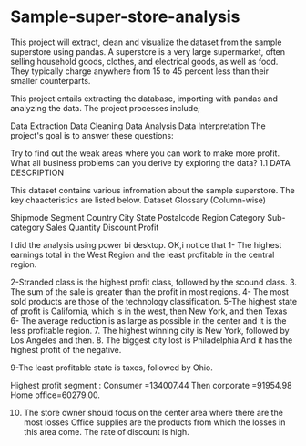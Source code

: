 # Sample-super-store-analysis

This project will extract, clean and visualize the dataset from the sample superstore using pandas. A superstore is a very large supermarket, often selling household goods, clothes, and electrical goods, as well as food. They typically charge anywhere from 15 to 45 percent less than their smaller counterparts.

This project entails extracting the database, importing with pandas and analyzing the data. The project processes include;

Data Extraction
Data Cleaning
Data Analysis
Data Interpretation
The project's goal is to answer these questions:

Try to find out the weak areas where you can work to make more profit.
What all business problems can you derive by exploring the data?
1.1 DATA DESCRIPTION

This dataset contains various infromation about the sample superstore. The key chaacteristics are listed below. Dataset Glossary (Column-wise)

Shipmode
Segment
Country
City
State
Postalcode
Region
Category
Sub-category
Sales
Quantity
Discount
Profit

I did the analysis using power bi desktop.
OK,i notice that 
1- The highest earnings total in the West Region
and the least profitable in the central region.

2-Stranded class is the highest profit class, followed by the scound class.
3. The sum of the sale is greater than the profit in most regions.
4- The most sold products are those of the technology classification.
5-The highest state of profit is California, which is in the west, then New York, and then Texas
6- The average reduction is as large as possible in the center and it is the less profitable region.
7. The highest winning city is New York, followed by Los Angeles and then.
8. The biggest city lost is
Philadelphia
And it has the highest profit of the negative.

9-The least profitable state is taxes, followed by Ohio.

Highest profit segment :
Consumer =134007.44
Then corporate =91954.98
Home office=60279.00.


10. The store owner should focus on the center area where there are the most losses
Office supplies are the products from which the losses in this area come. The rate of discount is high.
